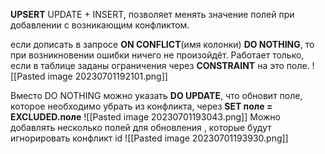 __UPSERT__ UPDATE + INSERT, позволяет менять значение полей при добавлении с возникающим конфликтом.

если дописать в запросе __ON CONFLICT__(имя колонки) __DO NOTHING__, то при возникновении ошибки ничего не произойдёт. Работает только, если в таблице заданы ограничения через __CONSTRAINT__ на это поле.
![[Pasted image 20230701192101.png]]

Вместо DO NOTHING можно указать __DO UPDATE__, что обновит поле, которое необходимо убрать из конфликта, через __SET поле = EXCLUDED.поле__
![[Pasted image 20230701193043.png]]
Можно добавлять несколько полей для обновления , которые будут игнорировать конфликт id
![[Pasted image 20230701193930.png]]




